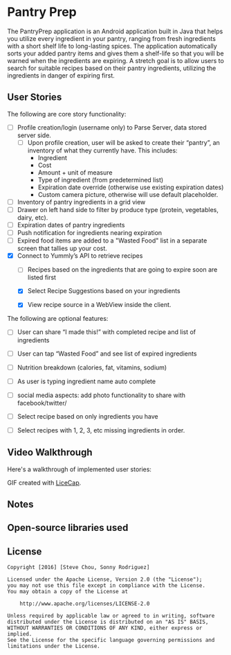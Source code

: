 # Pantry Prep

The PantryPrep application is an Android application built in Java that helps you utilize every ingredient in your pantry, ranging from fresh ingredients with a short shelf life to long-lasting spices. The application automatically sorts your added pantry items and gives them a shelf-life so that you will be warned when the ingredients are expiring.  A stretch goal is to allow users to search for suitable recipes based on their pantry ingredients, utilizing the ingredients in danger of expiring first.  

## User Stories

The following are core story functionality:

* [ ] Profile creation/login (username only) to Parse Server, data stored server side.
  * [ ] Upon profile creation, user will be asked to create their “pantry”, an inventory of what they currently have.  This includes: 
	* Ingredient
	* Cost
	* Amount + unit of measure
	* Type of ingredient (from predetermined list)
	* Expiration date override (otherwise use existing expiration dates)
	* Custom camera picture, otherwise will use default placeholder. 
* [ ] Inventory of pantry ingredients in a grid view 
* [ ] Drawer on left hand side to filter by produce type (protein, vegetables, dairy, etc).  
* [ ] Expiration dates of pantry ingredients
* [ ] Push notification for ingredients nearing expiration
* [ ] Expired food items are added to a "Wasted Food" list in a separate screen that tallies up your cost.  
* [x] Connect to Yummly’s API to retrieve recipes 
  * [ ] Recipes based on the ingredients that are going to expire soon are listed first
  * [x] Select Recipe Suggestions based on your ingredients 
  * [x] View recipe source in a WebView inside the client. 



The following are optional features: 

* [ ] User can share “I made this!” with completed recipe and list of ingredients
* [ ] User can tap “Wasted Food” and see list of expired ingredients
* [ ] Nutrition breakdown (calories, fat, vitamins, sodium)
* [ ] As user is typing ingredient name auto complete
* [ ] social media aspects: add photo functionality to share with facebook/twitter/
* [ ] Select recipe based on only ingredients you have
* [ ] Select recipes with 1, 2, 3, etc missing ingredients in order. 



## Video Walkthrough

Here's a walkthrough of implemented user stories:


GIF created with [LiceCap](http://www.cockos.com/licecap/).

## Notes



## Open-source libraries used



## License

    Copyright [2016] [Steve Chou, Sonny Rodriguez]

    Licensed under the Apache License, Version 2.0 (the "License");
    you may not use this file except in compliance with the License.
    You may obtain a copy of the License at

        http://www.apache.org/licenses/LICENSE-2.0

    Unless required by applicable law or agreed to in writing, software
    distributed under the License is distributed on an "AS IS" BASIS,
    WITHOUT WARRANTIES OR CONDITIONS OF ANY KIND, either express or implied.
    See the License for the specific language governing permissions and
    limitations under the License.
